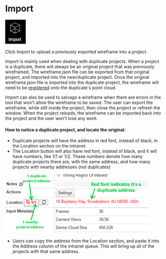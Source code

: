 # Import

![](../.gitbook/assets/import-button.png)

Click Import to upload a previously exported wireframe into a project.

Import is mainly used when dealing with duplicate projects. When a project is a duplicate, there will always be an original project that was previously wireframed. The wireframe.json file can be exported from that original project, and imported into the new/duplicate project. Once the original wireframe.json file is imported into the duplicate project, the wireframe will need to be [registered](https://app.gitbook.com/@pointivo/s/user-guide/~/drafts/-LyFvmaPPCmewv4zgH5y/tools/wireframe-tools/register-wireframe) onto the duplicate's point cloud.

Import can also be used to salvage a wireframe when there are errors in the tool that won't allow the wireframe to be saved. The user can export the wireframe, while still inside the project, then close the project or refresh the window. When the project reloads, the wireframe can be imported back into the project and the user won't lose any work.

#### How to notice a duplicate project, and locate the original:

* Duplicate projects will have the address in red font, instead of black, in the Location section on the intranet.
* The Location button will also have red font, instead of black, and it will have numbers, like 1/1 or 1/2. These numbers denote how many duplicate projects there are, with the same address, and how many projects with nearby addresses \(not duplicates\) 

![](../.gitbook/assets/location-image-with-text.png)

* Users can copy the address from the Location section, and paste it into the Address column of the intranet queue. This will bring up all of the projects with that same address.

